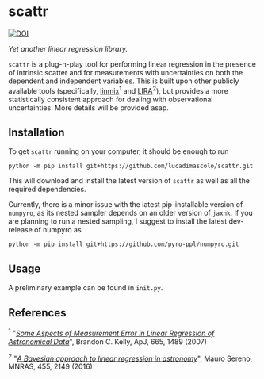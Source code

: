 # scattr

[![DOI](https://zenodo.org/badge/DOI/10.5281/zenodo.10528327.svg)](https://doi.org/10.5281/zenodo.10528327)

_Yet another linear regression library._

`scattr` is a plug-n-play tool for performing linear regression in the presence of intrinsic scatter and for measurements with uncertainties on both the dependent and independent variables.
This is built upon other publicly available tools (specifically, [linmix](https://linmix.readthedocs.io/en/latest/src/linmix.html)<sup>1</sup> and [LIRA](https://cran.r-project.org/web/packages/lira/index.html)<sup>2</sup>), but provides a more statistically consistent approach for dealing with observational uncertainties. More details will be provided asap.

## Installation

To get `scattr` running on your computer, it should be enough to run

```
python -m pip install git+https://github.com/lucadimascolo/scattr.git
```

This will  download and install the latest version of `scattr` as well as all the required dependencies.

Currently, there is a minor issue with the latest pip-installable version of `numpyro`, as its nested sampler depends on an older version of `jaxnk`. If you are planning to run a nested sampling, I suggest to install the latest dev-release of numpyro as 

```
python -m pip install git+https://github.com/pyro-ppl/numpyro.git
```


## Usage

A preliminary example can be found in `init.py`.

## References

<sup>1</sup> "[_Some Aspects of Measurement Error in Linear Regression of Astronomical Data_](https://ui.adsabs.harvard.edu/abs/2007ApJ...665.1489K/abstract)", Brandon C. Kelly, ApJ, 665, 1489 (2007)

<sup>2</sup> "[_A Bayesian approach to linear regression in astronomy_](https://ui.adsabs.harvard.edu/abs/2016MNRAS.455.2149S/abstract)", Mauro Sereno, MNRAS, 455, 2149 (2016)
